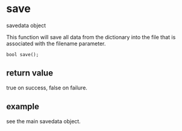 # save

savedata object

This function will save all data from the dictionary into the file that is associated with the filename parameter.

`bool save();`

## return value

true on success, false on failure.

## example

see the main savedata object.
